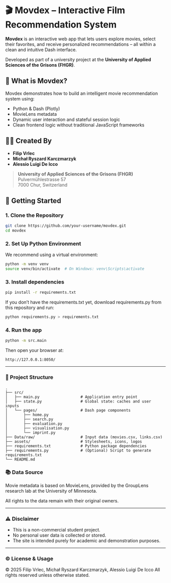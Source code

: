 # 🎬 Movdex – Interactive Film Recommendation System

**Movdex** is an interactive web app that lets users explore movies, select their favorites, and receive personalized recommendations – all within a clean and intuitive Dash interface.

Developed as part of a university project at the **University of Applied Sciences of the Grisons (FHGR)**.

## 📌 What is Movdex?

Movdex demonstrates how to build an intelligent movie recommendation system using:

- Python & Dash (Plotly)
- MovieLens metadata
- Dynamic user interaction and stateful session logic
- Clean frontend logic without traditional JavaScript frameworks

## 👨‍💻 Created By

- **Filip Vrlec**
- **Michał Ryszard Karczmarzyk**
- **Alessio Luigi De Icco**

> **University of Applied Sciences of the Grisons (FHGR)**  
> Pulvermühlestrasse 57  
> 7000 Chur, Switzerland

## 🚀 Getting Started

### 1. Clone the Repository

```bash
git clone https://github.com/your-username/movdex.git
cd movdex
```

### 2. Set Up Python Environment

We recommend using a virtual environment:

```bash
python -m venv venv
source venv/bin/activate  # On Windows: venv\Scripts\activate
```

### 3. Install dependencies

```bash
pip install -r requirements.txt
```

If you don’t have the requirements.txt yet, download requirements.py from this repository and run:

```bash
python requirements.py > requirements.txt
```

### 4. Run the app

```bash
python -m src.main
```

Then open your browser at:

```
http://127.0.0.1:8050/
```

---

### 📂 Project Structure

```
.
├── src/
│   ├── main.py                  # Application entry point
│   ├── state.py                 # Global state: caches and user inputs
│   └── pages/                   # Dash page components
│       ├── home.py
│       ├── search.py
│       ├── evaluation.py
│       ├── visualisation.py
│       └── imprint.py
├── Data/raw/                    # Input data (movies.csv, links.csv)
├── assets/                      # Stylesheets, icons, logos
├── requirements.txt             # Python package dependencies
├── requirements.py              # (Optional) Script to generate requirements.txt
└── README.md
```

### 📚 Data Source

Movie metadata is based on MovieLens,
provided by the GroupLens research lab at the University of Minnesota.

All rights to the data remain with their original owners.

---

### ⚠️ Disclaimer

- This is a non-commercial student project.
- No personal user data is collected or stored.
- The site is intended purely for academic and demonstration purposes.

---

### © License & Usage

© 2025 Filip Vrlec, Michał Ryszard Karczmarzyk, Alessio Luigi De Icco
All rights reserved unless otherwise stated.
